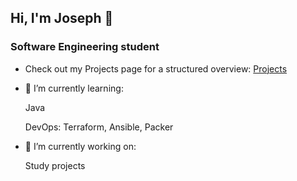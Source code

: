 ## Hi, I'm Joseph 👋
### Software Engineering student

- Check out my Projects page for a structured overview:
  [Projects](https://github.com/JosephEnd?tab=projects&q=is:open%20sort:name-asc)

- 🌱 I’m currently learning:


  Java
  
  DevOps: Terraform, Ansible, Packer
  
  
- 🔭 I’m currently working on:
 
  Study projects


<!--
- 👯 I’m looking to collaborate on ...
- 🤔 I’m looking for help with ...
- 💬 Ask me about ...
- 📫 How to reach me: ...
- 😄 Pronouns: ...
- ⚡ Fun fact: ...
-->

